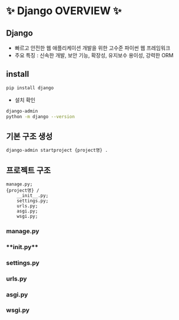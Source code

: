 # ✨ Django OVERVIEW ✨

## **Django**

- 빠르고 안전한 웹 애플리케이션 개발을 위한 고수준 파이썬 웹 프레임워크
- 주요 특징 : 신속한 개발, 보안 기능, 확장성, 유지보수 용이성, 강력한 ORM

## **install**

```bash
pip install django
```

- 설치 확인

```bash
django-admin
python -m django --version
```

## **기본 구조 생성**

```bash
django-admin startproject {project명} .
```

## **프로젝트 구조**

```
manage.py;
{project명} /
    __init__.py;
    settings.py;
    urls.py;
    asgi.py;
    wsgi.py;
```

### **manage.py**

### \***\*init**.py\*\*

### **settings.py**

### **urls.py**

### **asgi.py**

### **wsgi.py**

